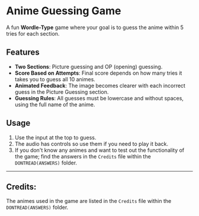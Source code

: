 # Anime Guessing Game

A fun **Wordle-Type** game where your goal is to guess the anime within 5 tries for each section.

## Features
- **Two Sections**: Picture guessing and OP (opening) guessing.
- **Score Based on Attempts**: Final score depends on how many tries it takes you to guess all 10 animes.
- **Animated Feedback**: The image becomes clearer with each incorrect guess in the Picture Guessing section.
- **Guessing Rules**: All guesses must be lowercase and without spaces, using the full name of the anime.

## Usage
1. Use the input at the top to guess.
2. The audio has controls so use them if you need to play it back.
3. If you don't know any animes and want to test out the functionality of the game; find the answers in the `Credits` file within the `DONTREAD(ANSWERS)` folder.

---

## Credits:
The animes used in the game are listed in the `Credits` file within the `DONTREAD(ANSWERS)` folder.

